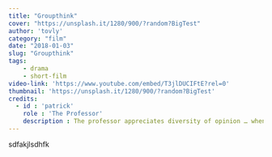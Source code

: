 ```yaml
---
title: "Groupthink"
cover: "https://unsplash.it/1280/900/?random?BigTest"
author: 'tovly'
category: "film"
date: "2018-01-03"
slug: "Groupthink"
tags:
    - drama
    - short-film
video-link: 'https://www.youtube.com/embed/T3jlDUCIFtE?rel=0'
thumbnail: 'https://unsplash.it/1280/900/?random?BigTest'
credits:
  - id : 'patrick'
    role : 'The Professor'
    description : The professor appreciates diversity of opinion … when that opinion is his own.
---
```

sdfakjlsdhfk

